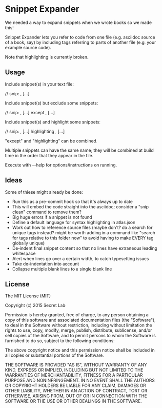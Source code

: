 # Snippet Expander

We needed a way to expand snippets when we wrote books so we made this!

Snippet Expander lets you refer to code from one file (e.g. asciidoc source of a book, say) by including tags referring to parts of another file (e.g. your example source code).

Note that highlighting is currently broken.

## Usage

Include snippet(s) in your text file:

// snip: <snippet name>, [<snippet name>...]

Include snippet(s) but exclude some snippets:

// snip: <snippet name>, [<snippet name>...] except <snippet name>, [<snippet name>...]

Include snippet(s) and highlight some snippets:

// snip: <snippet name>, [<snippet name>...] highlighting <snippet name>, [<snippet name>...]

"except" and "highlighting" can be combined.

Multiple snippets can have the same name; they will be combined at build time in the order that they appear in the file.

Execute with --help for options/instructions on running.

## Ideas

Some of thiese might already be done:

* Run this as a pre-commit hook so that it's always up to date
* This will embed the code straight into the asciidoc; consider a "snip clean" command to remove them?
* Big huge errors if a snippet is not found
* Define a default language for syntax highlighting in atlas.json
* Work out how to reference source files (maybe don't? do a search for unique tags instead? might be worth adding in a command like "search for tags relative to this folder now" to avoid having to make EVERY tag globally unique)
* De-indent final snippet content so that no lines have extraneous leading whitespace
* Alert when lines go over a certain width, to catch typesetting issues
* Take de-indentation into account
* Collapse multiple blank lines to a single blank line

## License

The MIT License (MIT)

Copyright (c) 2015 Secret Lab

Permission is hereby granted, free of charge, to any person obtaining a copy
of this software and associated documentation files (the "Software"), to deal
in the Software without restriction, including without limitation the rights
to use, copy, modify, merge, publish, distribute, sublicense, and/or sell
copies of the Software, and to permit persons to whom the Software is
furnished to do so, subject to the following conditions:

The above copyright notice and this permission notice shall be included in all
copies or substantial portions of the Software.

THE SOFTWARE IS PROVIDED "AS IS", WITHOUT WARRANTY OF ANY KIND, EXPRESS OR
IMPLIED, INCLUDING BUT NOT LIMITED TO THE WARRANTIES OF MERCHANTABILITY,
FITNESS FOR A PARTICULAR PURPOSE AND NONINFRINGEMENT. IN NO EVENT SHALL THE
AUTHORS OR COPYRIGHT HOLDERS BE LIABLE FOR ANY CLAIM, DAMAGES OR OTHER
LIABILITY, WHETHER IN AN ACTION OF CONTRACT, TORT OR OTHERWISE, ARISING FROM,
OUT OF OR IN CONNECTION WITH THE SOFTWARE OR THE USE OR OTHER DEALINGS IN THE
SOFTWARE.

